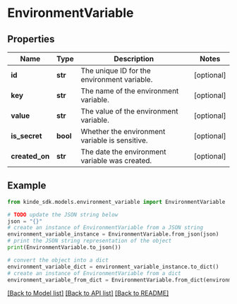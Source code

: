 # EnvironmentVariable


## Properties

Name | Type | Description | Notes
------------ | ------------- | ------------- | -------------
**id** | **str** | The unique ID for the environment variable. | [optional] 
**key** | **str** | The name of the environment variable. | [optional] 
**value** | **str** | The value of the environment variable. | [optional] 
**is_secret** | **bool** | Whether the environment variable is sensitive. | [optional] 
**created_on** | **str** | The date the environment variable was created. | [optional] 

## Example

```python
from kinde_sdk.models.environment_variable import EnvironmentVariable

# TODO update the JSON string below
json = "{}"
# create an instance of EnvironmentVariable from a JSON string
environment_variable_instance = EnvironmentVariable.from_json(json)
# print the JSON string representation of the object
print(EnvironmentVariable.to_json())

# convert the object into a dict
environment_variable_dict = environment_variable_instance.to_dict()
# create an instance of EnvironmentVariable from a dict
environment_variable_from_dict = EnvironmentVariable.from_dict(environment_variable_dict)
```
[[Back to Model list]](../README.md#documentation-for-models) [[Back to API list]](../README.md#documentation-for-api-endpoints) [[Back to README]](../README.md)



